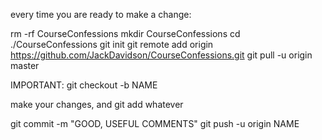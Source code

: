 every time you are ready to make a change:

rm -rf CourseConfessions
mkdir CourseConfessions
cd ./CourseConfessions
git init
git remote add origin https://github.com/JackDavidson/CourseConfessions.git
git pull -u origin master


IMPORTANT:
git checkout -b NAME

make your changes, and git add whatever

git commit -m "GOOD, USEFUL COMMENTS"
git push -u origin NAME

